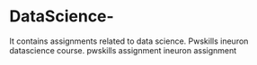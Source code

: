 # DataScience-
It contains assignments related to data science.
Pwskills ineuron datascience course.
pwskills assignment
ineuron assignment
